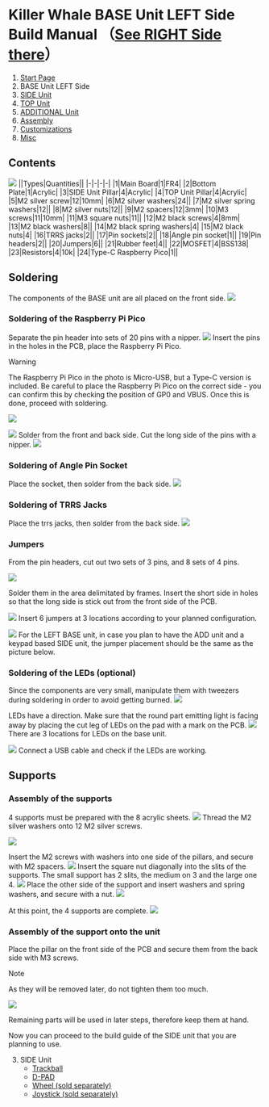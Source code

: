 # Killer Whale BASE Unit LEFT Side Build Manual （[See RIGHT Side there](../rightside/2_BASE.md)）

1. [Start Page](../README_EN.md)
2. BASE Unit LEFT Side
3. [SIDE Unit](../leftside/3_SIDE_TRACKBALL.md)
4. [TOP Unit](../leftside/4_TOP.md)
5. [ADDITIONAL Unit](../leftside/5_ADD.md)
6. [Assembly](../leftside/6_ASSEMBLE.md)
7. [Customizations](../leftside/7_CUSTOM.md)
8. [Misc](../leftside/8_MISC.md)

## Contents
![](../img/2_base_l/2_1_contents.jpg)
||Types|Quantities||
|-|-|-|-|
|1|Main Board|1|FR4|
|2|Bottom Plate|1|Acrylic|
|3|SIDE Unit Pillar|4|Acrylic|
|4|TOP Unit Pillar|4|Acrylic|
|5|M2 silver screw|12|10mm|
|6|M2 silver washers|24||
|7|M2 silver spring washers|12||
|8|M2 silver nuts|12||
|9|M2 spacers|12|3mm|
|10|M3 screws|11|10mm|
|11|M3 square nuts|11||
|12|M2 black screws|4|8mm|
|13|M2 black washers|8||
|14|M2 black spring washers|4|
|15|M2 black nuts|4|
|16|TRRS jacks|2||
|17|Pin sockets|2||
|18|Angle pin socket|1||
|19|Pin headers|2||
|20|Jumpers|6||
|21|Rubber feet|4||
|22|MOSFET|4|BSS138|
|23|Resistors|4|10k|
|24|Type-C Raspberry Pico|1||


## Soldering
The components of the BASE unit are all placed on the front side.
![](../img/2_base_l/2_2_overall.jpg)

### Soldering of the Raspberry Pi Pico
Separate the pin header into sets of 20 pins with a nipper.
![](../img/2_base_l/2_3_pin_header.jpg)
Insert the pins in the holes in the PCB, place the Raspberry Pi Pico.
> [!WARNING]
> The Raspberry Pi Pico in the photo is Micro-USB, but a Type-C version is included.
> Be careful to place the Raspberry Pi Pico on the correct side - you can confirm this by checking the position of GP0 and VBUS. Once this is done, proceed with soldering.


![](../img/2_base_l/2_4_raspberry_pi_pico_1.jpg)

![](../img/2_base_l/2_5_raspberry_pi_pico_2.jpg)
Solder from the front and back side. Cut the long side of the pins with a nipper.
![](../img/2_base_l/2_6_raspberry_pi_pico_3.jpg)

### Soldering of Angle Pin Socket
Place the socket, then solder from the back side.
![](../img/2_base_l/2_7_angle_sockert.jpg)

### Soldering of TRRS Jacks
Place the trrs jacks, then solder from the back side.
![ ](../img/2_base_l/2_8_trrs.jpg)

### Jumpers
From the pin headers, cut out two sets of 3 pins, and 8 sets of 4 pins.

![](../img/2_base_l/2_9_pin_header_1.jpg)

Solder them in the area delimitated by frames. Insert the short side in holes so that the long side is stick out from the front side of the PCB.

![](../img/2_base_l/2_10_pin_header_2.jpg)
Insert 6 jumpers at 3 locations according to your planned configuration.

![](../img/2_base_l/2_11_jumper.jpg)
For the LEFT BASE unit, in case you plan to have the ADD unit and a keypad based SIDE unit, the jumper placement should be the same as the picture below.


### Soldering of the LEDs (optional)
Since the components are very small, manipulate them with tweezers during soldering in order to avoid getting burned.
![](../img/2_base_l/2_12_mosfet.jpg)

LEDs have a direction. Make sure that the round part emitting light is facing away by placing the cut leg of LEDs on the pad with a mark on the PCB.
![](../img/c_led.jpg)
There are 3 locations for LEDs on the base unit.

![](../img/2_base_l/2_13_sk6812mini_e.jpg)
Connect a USB cable and check if the LEDs are working.

## Supports
### Assembly of the supports
4 supports must be prepared with the 8 acrylic sheets.
![](../img/2_base_l/2_14_pillars.jpg)
Thread the M2 silver washers onto 12 M2 silver screws.

![](../img/2_base_l/2_15_m2screw.jpg)

Insert the M2 screws with washers into one side of the pillars, and secure with M2 spacers.
![](../img/2_base_l/2_16_pillar_1.jpg)
Insert the square nut diagonally into the slits of the supports. The small support has 2 slits, the medium on 3 and the large one 4.
![](../img/2_base_l/2_17_pillar_2.jpg)
Place the other side of the support and insert washers and spring washers, and secure with a nut.
![](../img/2_base_l/2_18_pillar_3.jpg)


At this point, the 4 supports are complete.
![](../img/2_base_l/2_19_pillars_complete.jpg)

### Assembly of the support onto the unit
Place the pillar on the front side of the PCB and secure them from the back side with M3 screws.
> [!NOTE]
> As they will be removed later, do not tighten them too much.

![](../img/2_base_l/2_20_base_complete.jpg)

Remaining parts will be used in later steps, therefore keep them at hand.

Now you can proceed to the build guide of the SIDE unit that you are planning to use.

3. SIDE Unit
   - [Trackball](../leftside/3_SIDE_TRACKBALL.md)
   - [D-PAD](../leftside/3_SIDE_DPAD.md)
   - [Wheel (sold separately)](../leftside/3_SIDE_WHEEL.md)
   - [Joystick (sold separately)](../leftside/3_SIDE_JOYSTICK.md)
